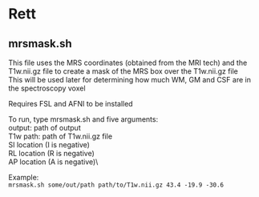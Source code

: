 # Rett

## mrsmask.sh

This file uses the MRS coordinates (obtained from the MRI tech) and the T1w.nii.gz file to create a mask of the MRS box over the T1w.nii.gz file\
This will be used later for determining how much WM, GM and CSF are in the spectroscopy voxel

Requires FSL and AFNI to be installed

To run, type mrsmask.sh and five arguments:\
output: path of output\
T1w path: path of T1w.nii.gz file\
SI location (I is negative)\
RL location (R is negative)\
AP location (A is negative)\

Example:\
`mrsmask.sh some/out/path path/to/T1w.nii.gz 43.4 -19.9 -30.6`
